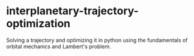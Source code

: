 # interplanetary-trajectory-optimization
Solving a trajectory and optimizing it in python using the fundamentals of orbital mechanics and Lambert's problem.
